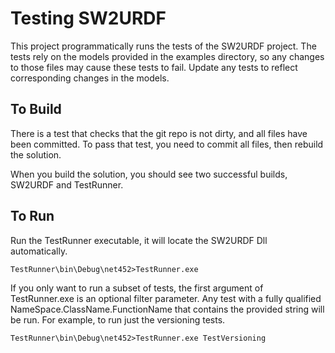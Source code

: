 # Testing SW2URDF

This project programmatically runs the tests of the SW2URDF project.
The tests rely on the models provided in the examples directory, so any changes to those files may cause these tests to fail.
Update any tests to reflect corresponding changes in the models.

## To Build

There is a test that checks that the git repo is not dirty, and all files have been committed.
To pass that test, you need to commit all files, then rebuild the solution.

When you build the solution, you should see two successful builds, SW2URDF and TestRunner.

## To Run

Run the TestRunner executable, it will locate the SW2URDF Dll automatically.

    TestRunner\bin\Debug\net452>TestRunner.exe

If you only want to run a subset of tests, the first argument of TestRunner.exe is an optional filter parameter.
Any test with a fully qualified NameSpace.ClassName.FunctionName that contains the provided string will be run.
For example, to run just the versioning tests.

    TestRunner\bin\Debug\net452>TestRunner.exe TestVersioning
